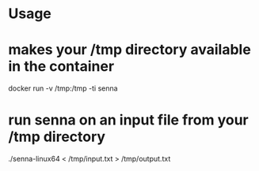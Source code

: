 Usage
=====

# makes your /tmp directory available in the container
docker run -v /tmp:/tmp -ti senna
# run senna on an input file from your /tmp directory
./senna-linux64 < /tmp/input.txt > /tmp/output.txt
